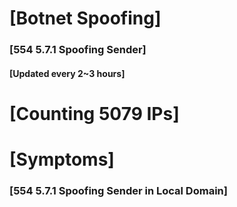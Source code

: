 # [Botnet Spoofing]
### [554 5.7.1 Spoofing Sender]
#### [Updated every 2~3 hours]

# [Counting 5079 IPs]

# [Symptoms] 
###   [554 5.7.1 Spoofing Sender in Local Domain]
